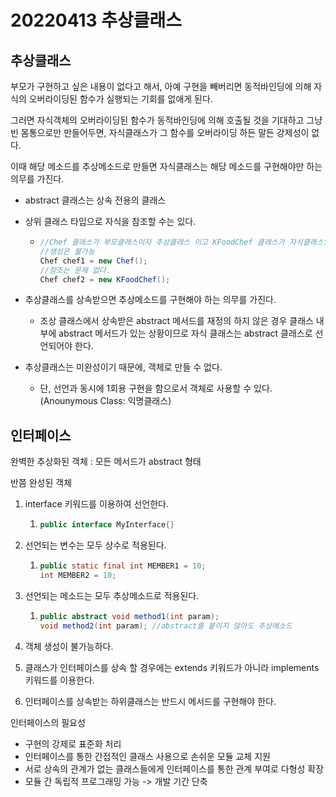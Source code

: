 # 20220413 추상클래스





## 추상클래스

부모가 구현하고 싶은 내용이 없다고 해서, 아예 구현을 빼버리면 동적바인딩에 의해 자식의 오버라이딩된 함수가 실행되는 기회를 없애게 된다.

그러면 자식객체의 오버라이딩된 함수가 동적바인딩에 의해 호출될 것을 기대하고 그냥 빈 몸통으로만 만들어두면, 자식클래스가 그 함수를 오버라이딩 하든 말든 강제성이 없다.

이때 해당 메소드를 추상메소드로 만들면 자식클래스는 해당 메소드를 구현해야만 하는 의무를 가진다.

- abstract 클래스는 상속 전용의 클래스

- 상위 클래스 타입으로 자식을 참조할 수는 있다.

  - ```java
    //Chef 클래스가 부모클래스이자 추상클래스 이고 KFoodChef 클래스가 자식클래스일 때
    //생성은 불가능
    Chef chef1 = new Chef();
    //참조는 문제 없다.
    Chef chef2 = new KFoodChef();
    ```

- 추상클래스를 상속받으면 추상메소드를 구현해야 하는 의무를 가진다.
  - 조상 클래스에서 상속받은 abstract 메서드를 재정의 하지 않은 경우 클래스 내부에 abstract 메서드가 있는 상황이므로 자식 클래스는 abstract 클래스로 선언되어야 한다.

- 추상클래스는 미완성이기 때문에, 객체로 만들 수 없다.
  - 단, 선언과 동시에 1회용 구현을 함으로서 객체로 사용할 수 있다. (Anounymous Class: 익명클래스)



## 인터페이스

완벽한 추상화된 객체 : 모든 메서드가 abstract 형태

반쯤 완성된 객체

1. interface 키워드를 이용하여 선언한다.

   1. ```java
      public interface MyInterface{}
      ```

2. 선언되는 변수는 모두 상수로 적용된다.

   1. ```java
      public static final int MEMBER1 = 10;
      int MEMBER2 = 10;
      ```

3. 선언되는 메소드는 모두 추상메소드로 적용된다.

   1. ```java
      public abstract void method1(int param);
      void method2(int param); //abstract를 붙이지 않아도 추상메소드
      ```

4. 객체 생성이 불가능하다.

5. 클래스가 인터페이스를 상속 할 경우에는 extends 키워드가 아니라 implements 키워드를 이용한다.

6. 인터페이스를 상속받는 하위클래스는 반드시 메서드를 구현해야 한다.



인터페이스의 필요성

- 구현의 강제로 표준화 처리
- 인터페이스를 통한 간접적인 클래스 사용으로 손쉬운 모듈 교체 지원
- 서로 상속의 관계가 없는 클래스들에게 인터페이스를 통한 관계 부여로 다형성 확장
- 모듈 간 독립적 프로그래밍 가능 -> 개발 기간 단축